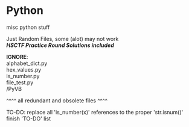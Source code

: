 # Python
misc python stuff

Just Random Files, some (alot) may not work<br>
***HSCTF Practice Round Solutions included***


<b>IGNORE</b>:<br>
  alphabet_dict.py<br>
  hex_values.py<br>
  is_number.py<br>
  file_test.py<br>
  /PyVB

^^^^ all redundant and obsolete files ^^^^

TO-DO:<bullet>
  replace all 'is_number(x)' references to the proper 'str.isnum()'
  finish 'TO-DO' list
</bullet>
